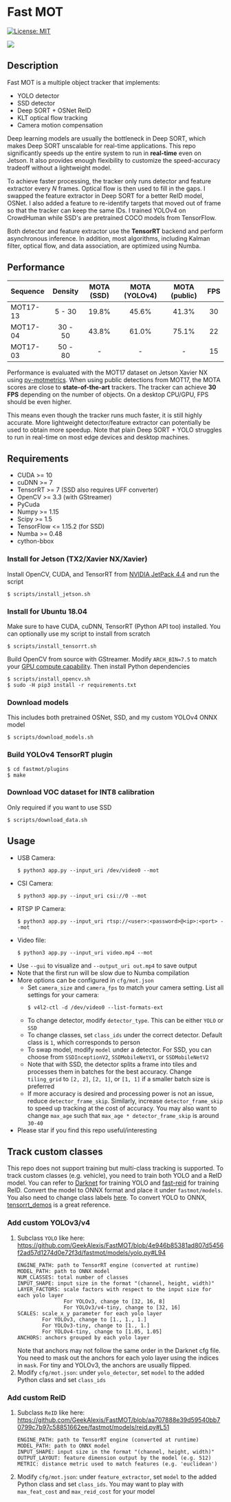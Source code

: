 # Fast MOT
[![License: MIT](https://img.shields.io/badge/License-MIT-green.svg)](LICENSE)

<img src="assets/demo.gif" />

## Description
Fast MOT is a multiple object tracker that implements:
  - YOLO detector
  - SSD detector
  - Deep SORT + OSNet ReID
  - KLT optical flow tracking
  - Camera motion compensation
  
Deep learning models are usually the bottleneck in Deep SORT, which makes Deep SORT unscalable for real-time applications. This repo significantly speeds up the entire system to run in **real-time** even on Jetson. It also provides enough flexibility to customize the speed-accuracy tradeoff without a lightweight model.

To achieve faster processing, the tracker only runs detector and feature extractor every *N* frames. Optical flow is then used to fill in the gaps. I swapped the feature extractor in Deep SORT for a better ReID model, OSNet. I also added a feature to re-identify targets that moved out of frame so that the tracker can keep the same IDs. I trained YOLOv4 on CrowdHuman while SSD's are pretrained COCO models from TensorFlow.

Both detector and feature extractor use the **TensorRT** backend and perform asynchronous inference. In addition, most algorithms, including Kalman filter, optical flow, and data association, are optimized using Numba. 

## Performance
| Sequence | Density | MOTA (SSD) | MOTA (YOLOv4) | MOTA (public) | FPS |
|:-------|:-------:|:-------:|:-------:|:-------:|:-----:|
| MOT17-13 | 5 - 30  | 19.8% | 45.6% | 41.3%  | 30 |
| MOT17-04 | 30 - 50  | 43.8% | 61.0% | 75.1% | 22 |
| MOT17-03 | 50 - 80  | - | - | - | 15 |

Performance is evaluated with the MOT17 dataset on Jetson Xavier NX using [py-motmetrics](https://github.com/cheind/py-motmetrics). When using public detections from MOT17, the MOTA scores are close to **state-of-the-art** trackers. The tracker can achieve **30 FPS** depending on the number of objects. On a desktop CPU/GPU, FPS should be even higher. 

This means even though the tracker runs much faster, it is still highly accurate. More lightweight detector/feature extractor can potentially be used to obtain more speedup. Note that plain Deep SORT + YOLO struggles to run in real-time on most edge devices and desktop machines. 

## Requirements
- CUDA >= 10
- cuDNN >= 7
- TensorRT >= 7 (SSD also requires UFF converter)
- OpenCV >= 3.3 (with GStreamer)
- PyCuda
- Numpy >= 1.15
- Scipy >= 1.5
- TensorFlow <= 1.15.2 (for SSD)
- Numba >= 0.48
- cython-bbox

### Install for Jetson (TX2/Xavier NX/Xavier)
Install OpenCV, CUDA, and TensorRT from [NVIDIA JetPack 4.4](https://developer.nvidia.com/embedded/jetpack) and run the script
  ```
  $ scripts/install_jetson.sh
  ```
### Install for Ubuntu 18.04
Make sure to have CUDA, cuDNN, TensorRT (Python API too) installed. You can optionally use my script to install from scratch
  ```
  $ scripts/install_tensorrt.sh
  ```
Build OpenCV from source with GStreamer. Modify `ARCH_BIN=7.5` to match your [GPU compute capability](https://developer.nvidia.com/cuda-gpus#compute). Then install Python dependencies

  ```
  $ scripts/install_opencv.sh
  $ sudo -H pip3 install -r requirements.txt
  ```
### Download models
This includes both pretrained OSNet, SSD, and my custom YOLOv4 ONNX model
  ```
  $ scripts/download_models.sh
  ```
### Build YOLOv4 TensorRT plugin
  ```
  $ cd fastmot/plugins
  $ make
  ```
### Download VOC dataset for INT8 calibration
Only required if you want to use SSD
  ```
  $ scripts/download_data.sh
  ```

## Usage
- USB Camera: 
  ```
  $ python3 app.py --input_uri /dev/video0 --mot
  ```
- CSI Camera: 
  ```
  $ python3 app.py --input_uri csi://0 --mot
  ```
- RTSP IP Camera: 
  ```
  $ python3 app.py --input_uri rtsp://<user>:<password>@<ip>:<port> --mot
  ```
- Video file: 
  ```
  $ python3 app.py --input_uri video.mp4 --mot
  ```
- Use `--gui` to visualize and `--output_uri out.mp4` to save output
- Note that the first run will be slow due to Numba compilation
- More options can be configured in `cfg/mot.json` 
  - Set `camera_size` and `camera_fps` to match your camera setting. List all settings for your camera:
    ```
    $ v4l2-ctl -d /dev/video0 --list-formats-ext
    ``` 
  - To change detector, modify `detector_type`. This can be either `YOLO` or `SSD`
  - To change classes, set `class_ids` under the correct detector. Default class is `1`, which corresponds to person
  - To swap model, modify `model` under a detector. For SSD, you can choose from `SSDInceptionV2`, `SSDMobileNetV1`, or `SSDMobileNetV2`
  - Note that with SSD, the detector splits a frame into tiles and processes them in batches for the best accuracy. Change `tiling_grid` to `[2, 2]`, `[2, 1]`, or `[1, 1]` if a smaller batch size is preferred
  - If more accuracy is desired and processing power is not an issue, reduce `detector_frame_skip`. Similarly, increase `detector_frame_skip` to speed up tracking at the cost of accuracy. You may also want to change `max_age` such that `max_age * detector_frame_skip` is around `30-40` 
 - Please star if you find this repo useful/interesting
  
 ## Track custom classes
This repo does not support training but multi-class tracking is supported. To track custom classes (e.g. vehicle), you need to train both YOLO and a ReID model. You can refer to [Darknet](https://github.com/AlexeyAB/darknet) for training YOLO and [fast-reid](https://github.com/JDAI-CV/fast-reid) for training ReID. Convert the model to ONNX format and place it under `fastmot/models`. You also need to change class labels [here](https://github.com/GeekAlexis/FastMOT/blob/master/fastmot/models/label.py). To convert YOLO to ONNX, [tensorrt_demos](https://github.com/jkjung-avt/tensorrt_demos) is a great reference.
### Add custom YOLOv3/v4
1. Subclass `YOLO` like here: https://github.com/GeekAlexis/FastMOT/blob/4e946b85381ad807d5456f2ad57d1274d0e72f3d/fastmot/models/yolo.py#L94
    ```
    ENGINE_PATH: path to TensorRT engine (converted at runtime)
    MODEL_PATH: path to ONNX model
    NUM_CLASSES: total number of classes
    INPUT_SHAPE: input size in the format "(channel, height, width)"
    LAYER_FACTORS: scale factors with respect to the input size for each yolo layer
                   For YOLOv3, change to [32, 16, 8]
                   For YOLOv3/v4-tiny, change to [32, 16]
    SCALES: scale_x_y parameter for each yolo layer
            For YOLOv3, change to [1., 1., 1.]
            For YOLOv3-tiny, change to [1., 1.]
            For YOLOv4-tiny, change to [1.05, 1.05]
    ANCHORS: anchors grouped by each yolo layer
    ```
    Note that anchors may not follow the same order in the Darknet cfg file. You need to mask out the anchors for each yolo layer using the indices in `mask`.
    For tiny and YOLOv3, the anchors are usually flipped.
2. Modify `cfg/mot.json`: under `yolo_detector`, set `model` to the added Python class and set `class_ids`
### Add custom ReID
1. Subclass `ReID` like here: https://github.com/GeekAlexis/FastMOT/blob/aa707888e39d59540bb70799c7b97c58851662ee/fastmot/models/reid.py#L51
    ```
    ENGINE_PATH: path to TensorRT engine (converted at runtime)
    MODEL_PATH: path to ONNX model
    INPUT_SHAPE: input size in the format "(channel, height, width)"
    OUTPUT_LAYOUT: feature dimension output by the model (e.g. 512)
    METRIC: distance metric used to match features (e.g. 'euclidean')
    ```
2. Modify `cfg/mot.json`: under `feature_extractor`, set `model` to the added Python class and set `class_ids`. You may want to play with `max_feat_cost` and `max_reid_cost` for your model
